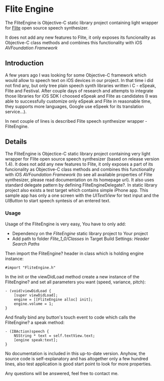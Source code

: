 # Flite Engine
The FliteEngine is Objective-C static library project containing light wrapper for [Flite](http://www.speech.cs.cmu.edu/flite/) open source speech synthesizer.

It does not add any new features to Flite, it only exposes its funcionality as Objective-C class methods and combines this functionality with iOS _AVFoundation Framework_

## Introduction
A few years ago I was looking for some Objective-C framework which would allow to speech text on iOS devices in our project. In that time i did not find any, but only tree plain speech synth libraries written i C - eSpeak, Flite and Festival. After couple days of research and attempts to integrate those libraries for iOS SDK I choosed eSpeak and Flite as candidates (I was able to successfully customize only eSpeak and Flite in reasonable time, they supports more languages, Google use eSpeek for its translation service…).

In next couple of lines is described Flite speech synthesizer wrapper - FliteEngine.

## Details
The FliteEngine is Objectice-C static library project containing very light wrapper for Flite open source speech synthesizer (based on release version 1.4). It does not add any new features to Flite, it only exposes a part of its funcionality as Objective-C class methods and combines this functionality with iOS _AVFoundation Framework_ (to see all available properties of Flite synthesizer, please read documentation on its homepage url). It also uses standard delegate pattern by defining FliteEngineDelegate?. 
In static library project also exists a test target which contains simple iPhone app. This sample app has only a one screen with the _UITextView_ for text input and the _UIButton_ to start speech syntesis of an entered text.

### Usage
Usage of the FliteEngine is very easy, You have to only add:
* Dependency on the _FliteEngine_ static library project to Your project 
* Add path to folder _Flite_1_0/Classes_ in Target Build Settings: _Header Search Paths_

Then import the FliteEngine? header in class which is holding engine instance:
```objc
#import "FliteEngine.h"
```
In the init or the viewDidLoad method create a new instance of the FliteEngine? and set all parameters you want (speed, variance, pitch):
```objc
- (void)viewDidLoad {
    [super viewDidLoad];
    engine = [[FliteEngine alloc] init];
    engine.volume = 1;
} 
```
And finally bind any button's touch event to code which calls the FliteEngine? a speak method:
```objc
- (IBAction)speech {
    NSString * text = self.textView.text;
    [engine speak:text];
}
```
No documentation is included in this up-to-date version. Anyhow, the source code is self-explanatory and has altogether only a few hundred lines, also test application is good start point to look for more properties.

Any questions will be answered, feel free to contact me.
